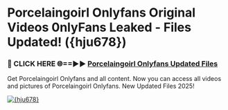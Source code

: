 # Porcelaingoirl Onlyfans Original Videos 0nlyFans Leaked - Files Updated! ({hju678})

<h3>🔴 CLICK HERE 🌐==►► <a href="https://tinyurl.com/ms9xzufz" rel="nofollow">Porcelaingoirl Onlyfans Updated Files</a></h3>

Get Porcelaingoirl Onlyfans and all content. Now you can access all videos and pictures of Porcelaingoirl Onlyfans. New Updated Files 2025!

[![{hju678}](https://i.imgur.com/PQ7UWWw.gif)](https://tinyurl.com/ms9xzufz)